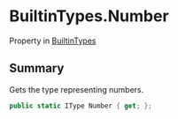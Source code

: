 # BuiltinTypes.Number

Property in [BuiltinTypes](/api/csharp/yarn.builtintypes.md)

## Summary

Gets the type representing numbers.

```csharp
public static IType Number { get; };
```

